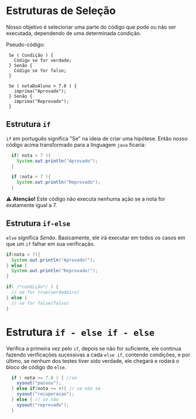 # Estruturas de Seleção

Nosso objetivo é selecionar uma parte do código que pode ou não ser executada, dependendo de uma determinada condição. 

Pseudo-código:
```
 Se ( Condição ) {
   Código se for verdade;
 } Senão {
   Código se for falso;
 }
```

```
 Se ( notaDoAluno > 7.0 ) {
   imprima("Aprovado");
 } Senão {
   imprima("Reprovado");
 }
```

## Estrutura `if`

`if` em português significa "Se" na ideia de criar uma hipótese. Então nosso código acima transformado para a linguagem `java` ficaria:

```java
  if( nota > 7 ){
    System.out.println("Aprovado");
  }

  if (nota < 7 ){
    System.out.println("Reprovado");
  }
```

⚠️ **Atenção!** Este código não executa nenhuma ação se a nota for exatamente igual a 7.

## Estrutura `if-else`

`else` significa *Senão*. Basicamente, ele irá executar em todos os casos em que um `if` falhar em sua verificação.

```java
if(nota > 7){
  System.out.println("Aprovado!");
} else {
  System.out.println("Reprovado!");
}
```

```java
if( /*condição*/ ) {
  // se for true(verdadeiro)
} else {
  // se for false(falso)
}
```

# Estrutura `if - else if - else`

Verifica a primeira vez pelo `if`, depois se não for suficiente, ele continua fazendo verificações sucessivas a cada `else if`, contendo condições, e por último, se nenhum dos testes tiver sido verdade, ele chegará e rodará o bloco de código do `else`.

```java
  if ( nota >= 7.0 ) { //se
    sysout("passou");
  } else if(nota >= 4){ // se não se
    sysout("recuperacao");
  } else { // se não
    sysout("reprovado");
  }
```

